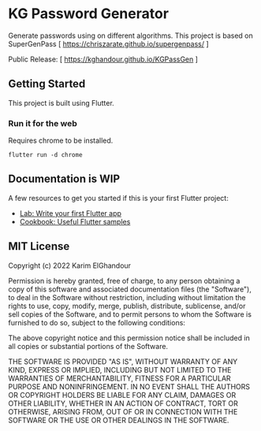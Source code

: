 # KG Password Generator

Generate passwords using on different algorithms. This project is based on SuperGenPass [ https://chriszarate.github.io/supergenpass/ ]

Public Release:
[ https://kghandour.github.io/KGPassGen ] 

## Getting Started

This project is built using Flutter.

### Run it for the web
Requires chrome to be installed.
```
flutter run -d chrome
```

## Documentation is WIP

A few resources to get you started if this is your first Flutter project:

- [Lab: Write your first Flutter app](https://docs.flutter.dev/get-started/codelab)
- [Cookbook: Useful Flutter samples](https://docs.flutter.dev/cookbook)


## MIT License

Copyright (c) 2022 Karim ElGhandour

Permission is hereby granted, free of charge, to any person obtaining a copy of this software and associated documentation files (the "Software"), to deal in the Software without restriction, including without limitation the rights to use, copy, modify, merge, publish, distribute, sublicense, and/or sell copies of the Software, and to permit persons to whom the Software is furnished to do so, subject to the following conditions:

The above copyright notice and this permission notice shall be included in all copies or substantial portions of the Software.

THE SOFTWARE IS PROVIDED "AS IS", WITHOUT WARRANTY OF ANY KIND, EXPRESS OR IMPLIED, INCLUDING BUT NOT LIMITED TO THE WARRANTIES OF MERCHANTABILITY, FITNESS FOR A PARTICULAR PURPOSE AND NONINFRINGEMENT. IN NO EVENT SHALL THE AUTHORS OR COPYRIGHT HOLDERS BE LIABLE FOR ANY CLAIM, DAMAGES OR OTHER LIABILITY, WHETHER IN AN ACTION OF CONTRACT, TORT OR OTHERWISE, ARISING FROM, OUT OF OR IN CONNECTION WITH THE SOFTWARE OR THE USE OR OTHER DEALINGS IN THE SOFTWARE.
